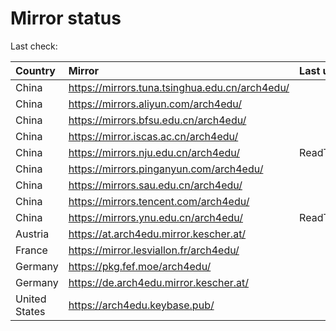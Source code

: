 <script src="./time.js"></script>
# Mirror status
Last check: <script type="text/javascript">localize(1668486670.7550485);</script>

|Country|Mirror|Last update|
|:------|:-----|:----------|
|China|https://mirrors.tuna.tsinghua.edu.cn/arch4edu/|<script type="text/javascript">localize(1668451269);</script>|
|China|https://mirrors.aliyun.com/arch4edu/|<script type="text/javascript">localize(1668408352);</script>|
|China|https://mirrors.bfsu.edu.cn/arch4edu/|<script type="text/javascript">localize(1668451269);</script>|
|China|https://mirror.iscas.ac.cn/arch4edu/|<script type="text/javascript">localize(1668451269);</script>|
|China|https://mirrors.nju.edu.cn/arch4edu/|ReadTimeout|
|China|https://mirrors.pinganyun.com/arch4edu/|<script type="text/javascript">localize(1668451269);</script>|
|China|https://mirrors.sau.edu.cn/arch4edu/|<script type="text/javascript">localize(1650446957);</script>|
|China|https://mirrors.tencent.com/arch4edu/|<script type="text/javascript">localize(1668451269);</script>|
|China|https://mirrors.ynu.edu.cn/arch4edu/|ReadTimeout|
|Austria|https://at.arch4edu.mirror.kescher.at/|<script type="text/javascript">localize(1668451269);</script>|
|France|https://mirror.lesviallon.fr/arch4edu/|<script type="text/javascript">localize(1668451269);</script>|
|Germany|https://pkg.fef.moe/arch4edu/|<script type="text/javascript">localize(1668451269);</script>|
|Germany|https://de.arch4edu.mirror.kescher.at/|<script type="text/javascript">localize(1668451269);</script>|
|United States|https://arch4edu.keybase.pub/|<script type="text/javascript">localize(1668451269);</script>|

<script src="./tablefilter/tablefilter.js"></script>
<script src="./table.js"></script>